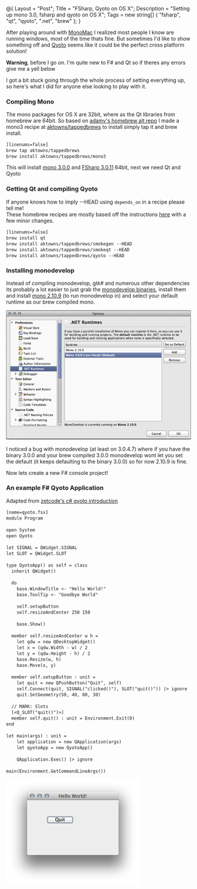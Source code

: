 @{
  Layout = "Post";
  Title = "FSharp, Qyoto on OS X";
  Description = "Setting up mono 3.0, fsharp and qyoto on OS X";
  Tags = new string[] { "fsharp", "qt", "qyoto", ".net", "brew" };
}

After playing around with [MonoMac](http://www.mono-project.com/MonoMac) I realized most people I know are running windows, most of the time thats fine. But sometimes I'd like to show something off and [Qyoto](http://techbase.kde.org/Development/Languages/Qyoto) seems like it could be the perfect cross platform solution!   

__Warning__, before I go on. I'm quite new to F# and Qt so if theres any errors give me a yell below  

I got a bit stuck going through the whole process of setting everything up, so here's what I did for anyone else looking to play with it.

### Compiling Mono
The mono packages for OS X are 32bit, where as the Qt libraries from homebrew are 64bit.
So based on [adamv's homebrew alt repo](https://github.com/adamv/homebrew-alt) I made a mono3 recipe at [aktowns/tappedbrews](https://github.com/aktowns/tappedbrews) 
to install simply tap it and brew install.

    [linenums=false]
    brew tap aktowns/tappedbrews
    brew install aktowns/tappedbrews/mono3

This will install [mono 3.0.0](http://tirania.org/blog/archive/2012/Oct-22.html) and [FSharp 3.0.11](https://github.com/fsharp/fsharp/tree/3.0.11) 64bit, next we need Qt and Qyoto

### Getting Qt and compiling Qyoto
If anyone knows how to imply --HEAD using `depends_on` in a recipe please tell me!   
These homebrew recipes are mostly based off the instructions [here](http://vivekgani.com/blog/2012/09/17/setting-up-qyoto-on-osx-lion/) with a few minor changes.

    [linenums=false]
    brew install qt
    brew install aktowns/tappedbrews/smokegen --HEAD
    brew install aktowns/tappedbrews/smokeqt --HEAD
    brew install aktowns/tappedbrews/qyoto --HEAD

### Installing monodevelop
Instead of compiling monodevelop, gtk# and numerous other dependencies its probably a lot easier to just grab the [monodevelop binaries](http://download.xamarin.com/monodevelop/Mac/MonoDevelop-3.0.4.7.dmg), install them and install [mono 2.10.9](http://download.mono-project.com/archive/2.10.9/macos-10-x86/11/MonoFramework-MRE-2.10.9_11.macos10.xamarin.x86.dmg) (to run monodevelop in) and select your default runtime as our brew compiled mono.    

![monodevelop](/content/images/monodevelop.png)

I noticed a bug with monodevelop (at least on 3.0.4.7) where if you have the binary 3.0.0 and your brew compiled 3.0.0 monodevelop wont let you set the default (it keeps defaulting to the binary 3.0.0) so for now 2.10.9 is fine.


Now lets create a new F# console project!   

### An example F# Qyoto Application
Adapted from [zetcode's c# qyoto introduction](http://zetcode.com/gui/csharpqyoto/introduction/)

    [name=qyoto.fsx]
    module Program

    open System
    open Qyoto

    let SIGNAL = QWidget.SIGNAL
    let SLOT = QWidget.SLOT

    type QyotoApp() as self = class
      inherit QWidget()
      
      do
        base.WindowTitle <- "Hello World!"
        base.ToolTip <- "Goodbye World"
        
        self.setupButton
        self.resizeAndCenter 250 150
        
        base.Show()
      
      member self.resizeAndCenter w h =
        let qdw = new QDesktopWidget()
        let x = (qdw.Width - w) / 2
        let y = (qdw.Height - h) / 2
        base.Resize(w, h)
        base.Move(x, y)
        
      member self.setupButton : unit =
        let quit = new QPushButton("Quit", self)    
        self.Connect(quit, SIGNAL("clicked()"), SLOT("quit()")) |> ignore
        quit.SetGeometry(50, 40, 80, 30)
      
      // MARK: Slots
      [<Q_SLOT("quit()")>]
      member self.quit() : unit = Environment.Exit(0)
    end

    let main(args) : unit =    
        let application = new QApplication(args)
        let qyotoApp = new QyotoApp()
        
        QApplication.Exec() |> ignore

    main(Environment.GetCommandLineArgs())


![hello world](/content/images/helloworld.png)
